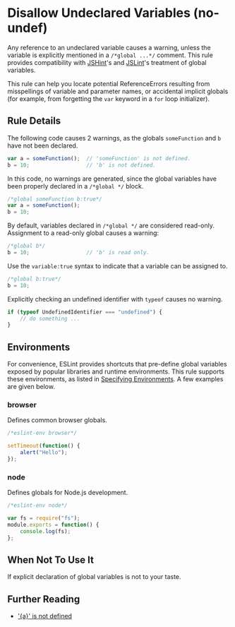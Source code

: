 # Disallow Undeclared Variables (no-undef)

Any reference to an undeclared variable causes a warning, unless the variable is explicitly mentioned in a `/*global ...*/` comment. This rule provides compatibility with [JSHint](http://www.jshint.com)'s and [JSLint](http://www.jslint.com)'s treatment of global variables.

This rule can help you locate potential ReferenceErrors resulting from misspellings of variable and parameter names, or accidental implicit globals (for example, from forgetting the `var` keyword in a `for` loop initializer).

## Rule Details

The following code causes 2 warnings, as the globals `someFunction` and `b` have not been declared.

```js
var a = someFunction();  // 'someFunction' is not defined.
b = 10;                  // 'b' is not defined.
```

In this code, no warnings are generated, since the global variables have been properly declared in a `/*global */` block.

```js
/*global someFunction b:true*/
var a = someFunction();
b = 10;
```

By default, variables declared in `/*global */` are considered read-only. Assignment to a read-only global causes a warning:

```js
/*global b*/
b = 10;                  // 'b' is read only.
```

Use the `variable:true` syntax to indicate that a variable can be assigned to.

```js
/*global b:true*/
b = 10;
```

Explicitly checking an undefined identifier with `typeof` causes no warning.

```js
if (typeof UndefinedIdentifier === "undefined") {
    // do something ...
}
```

## Environments

For convenience, ESLint provides shortcuts that pre-define global variables exposed by popular libraries and runtime environments. This rule supports these environments, as listed in [Specifying Environments](http://eslint.org/docs/user-guide/configuring#specifying-environments).  A few examples are given below.

### browser

Defines common browser globals.

```js
/*eslint-env browser*/

setTimeout(function() {
    alert("Hello");
});
```

### node

Defines globals for Node.js development.

```js
/*eslint-env node*/

var fs = require("fs");
module.exports = function() {
    console.log(fs);
};
```

## When Not To Use It

If explicit declaration of global variables is not to your taste.

## Further Reading

* ['{a}' is not defined](http://jslinterrors.com/a-is-not-defined)
